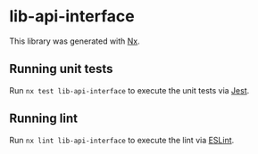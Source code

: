 # lib-api-interface

This library was generated with [Nx](https://nx.dev).

## Running unit tests

Run `nx test lib-api-interface` to execute the unit tests via [Jest](https://jestjs.io).

## Running lint

Run `nx lint lib-api-interface` to execute the lint via [ESLint](https://eslint.org/).
